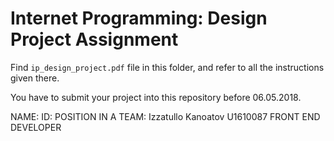 # Internet Programming: Design Project Assignment

Find `ip_design_project.pdf` file in this folder, and refer to all the instructions given there. 

You have to submit your project into this repository before 06.05.2018.

NAME:                    ID:                        POSITION IN A TEAM:
Izzatullo Kanoatov       U1610087                   FRONT END DEVELOPER
